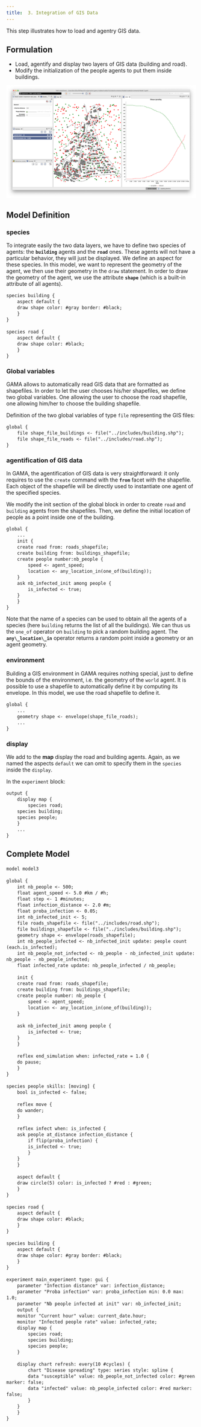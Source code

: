 ```yaml
---
title:  3. Integration of GIS Data
---
```



This step illustrates how to load and agentry GIS data.


## Formulation

* Load, agentify and display two layers of GIS data (building and road).
* Modify the initialization of the people agents to put them inside buildings.

![Incremental model 3: integration of shapefile data inside the model.](/resources/images/tutorials/Incremental_model3.png)



## Model Definition

### species
To integrate easily the two data layers, we have to define two species of agents: the **`building`** agents and the **`road`** ones. These agents will not have a particular behavior, they will just be displayed.
We define an aspect for these species. In this model, we want to represent the geometry of the agent, we then use their geometry in the  `draw` statement. In order to draw the geometry of the agent, we use the attribute **`shape`** (which is a built-in attribute of all agents).

```
species building {
    aspect default {
	draw shape color: #gray border: #black;
    }
}

species road {
    aspect default {
	draw shape color: #black;
    }
}
```


### Global variables

GAMA allows to automatically read GIS data that are formatted as shapefiles. In order to let the user chooses his/her shapefiles, we define two global variables. One allowing the user to choose the road shapefile, one allowing him/her to choose the building shapefile.

Definition of the two global variables of type `file` representing the GIS files:
```
global {
    file shape_file_buildings <- file("../includes/building.shp");
    file shape_file_roads <- file("../includes/road.shp");
}
```

### agentification of GIS data

In GAMA, the agentification of GIS data is very straightforward: it only requires to use the `create` command with the **`from`** facet with the shapefile. Each object of the shapefile will be directly used to instantiate one agent of the specified species.

We modify the init section of the global block in order to create `road` and `building` agents from the shapefiles. Then, we define the initial location of people as a point inside one of the building.
```
global {
    ...
    init {
	create road from: roads_shapefile;
	create building from: buildings_shapefile;
	create people number:nb_people {
	    speed <- agent_speed;
	    location <- any_location_in(one_of(building));
	}
	ask nb_infected_init among people {
	    is_infected <- true;
	}
    }
} 
```

Note that the name of a species can be used to obtain all the agents of a species (here `building` returns the list of all the buildings). We can thus us the `one_of` operator on `building` to pick a random building agent. The **`any\_location\_in`** operator returns a random point inside a geometry or an agent geometry.

### environment
Building a GIS environment in GAMA requires nothing special, just to define the bounds of the environment, i.e. the geometry of the `world` agent. It is possible to use a shapefile to automatically define it by computing its envelope. In this model, we use the road shapefile to define it.

```
global {
    ...
    geometry shape <- envelope(shape_file_roads); 
    ...
}
```

### display
We add to the **map** display the road and building agents. Again, as we named the aspects `default` we can omit to specify them in the `species` inside the `display`.

In the `experiment` block:
```
output {
    display map {
        species road;
	species building;
	species people;			
    }
    ...
}
```




## Complete Model

```
model model3

global {
    int nb_people <- 500;
    float agent_speed <- 5.0 #km / #h;
    float step <- 1 #minutes;
    float infection_distance <- 2.0 #m;
    float proba_infection <- 0.05;
    int nb_infected_init <- 5;
    file roads_shapefile <- file("../includes/road.shp");
    file buildings_shapefile <- file("../includes/building.shp");
    geometry shape <- envelope(roads_shapefile);
    int nb_people_infected <- nb_infected_init update: people count (each.is_infected);
    int nb_people_not_infected <- nb_people - nb_infected_init update: nb_people - nb_people_infected;
    float infected_rate update: nb_people_infected / nb_people;

    init {
	create road from: roads_shapefile;
	create building from: buildings_shapefile;
	create people number: nb_people {
	    speed <- agent_speed;
	    location <- any_location_in(one_of(building));
	}

	ask nb_infected_init among people {
	    is_infected <- true;
	}
    }

    reflex end_simulation when: infected_rate = 1.0 {
	do pause;
    }
}

species people skills: [moving] {
    bool is_infected <- false;

    reflex move {
	do wander;
    }

    reflex infect when: is_infected {
	ask people at_distance infection_distance {
	    if flip(proba_infection) {
		is_infected <- true;
	    }
	}
    }

    aspect default {
	draw circle(5) color: is_infected ? #red : #green;
    }
}

species road {
    aspect default {
	draw shape color: #black;
    }
}

species building {
    aspect default {
	draw shape color: #gray border: #black;
    }
}

experiment main_experiment type: gui {
    parameter "Infection distance" var: infection_distance;
    parameter "Proba infection" var: proba_infection min: 0.0 max: 1.0;
    parameter "Nb people infected at init" var: nb_infected_init;
    output {
	monitor "Current hour" value: current_date.hour;
	monitor "Infected people rate" value: infected_rate;
	display map {
	    species road;
	    species building;
	    species people;
	}

	display chart refresh: every(10 #cycles) {
	    chart "Disease spreading" type: series style: spline {
		data "susceptible" value: nb_people_not_infected color: #green marker: false;
		data "infected" value: nb_people_infected color: #red marker: false;
	    }
	}
    }
}
```
